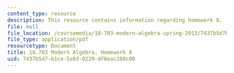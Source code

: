 ```yaml
---
content_type: resource
description: This resource contains information regarding homework 8.
file: null
file_location: /coursemedia/18-703-modern-algebra-spring-2013/7437b5d7b1ce5a930229df6eac280c00_MIT18_703S13_h8.pdf
file_type: application/pdf
resourcetype: Document
title: 18.703 Modern Algebra, Homework 8
uid: 7437b5d7-b1ce-5a93-0229-df6eac280c00
---
```

